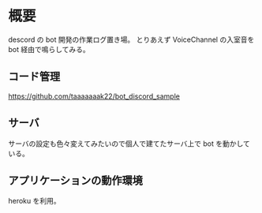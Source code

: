 # 概要

descord の bot 開発の作業ログ置き場。
とりあえず VoiceChannel の入室音を bot 経由で鳴らしてみる。

## コード管理

https://github.com/taaaaaaak22/bot_discord_sample

## サーバ

サーバの設定も色々変えてみたいので個人で建てたサーバ上で bot を動かしている。

## アプリケーションの動作環境

heroku を利用。
